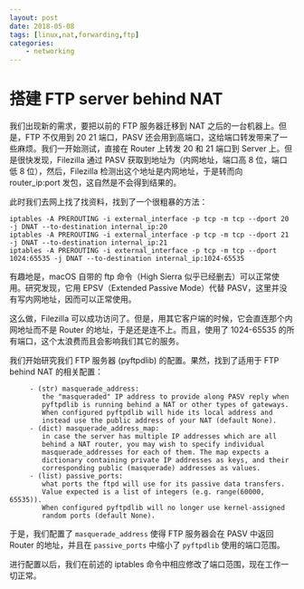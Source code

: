```yaml
---
layout: post
date: 2018-05-08
tags: [linux,nat,forwarding,ftp]
categories:
    - networking
---
```


# 搭建 FTP server behind NAT

我们出现新的需求，要把以前的 FTP 服务器迁移到 NAT 之后的一台机器上。但是，FTP 不仅用到 20 21 端口，PASV 还会用到高端口，这给端口转发带来了一些麻烦。我们一开始测试，直接在 Router 上转发 20 和 21 端口到 Server 上。但是很快发现，Filezilla 通过 PASV 获取到地址为（内网地址，端口高 8 位，端口低 8 位），然后，Filezilla 检测出这个地址是内网地址，于是转而向 router_ip:port 发包，这自然是不会得到结果的。

此时我们去网上找了找资料，找到了一个很粗暴的方法：
```shell
iptables -A PREROUTING -i external_interface -p tcp -m tcp --dport 20 -j DNAT --to-destination internal_ip:20
iptables -A PREROUTING -i external_interface -p tcp -m tcp --dport 21 -j DNAT --to-destination internal_ip:21
iptables -A PREROUTING -i external_interface -p tcp -m tcp --dport 1024:65535 -j DNAT --to-destination internal_ip:1024-65535
```


有趣地是，macOS 自带的 ftp 命令（High Sierra 似乎已经删去）可以正常使用。研究发现，它用 EPSV（Extended Passive Mode）代替 PASV，这里并没有写内网地址，因而可以正常使用。

这么做，Filezilla 可以成功访问了。但是，用其它客户端的时候，它会直连那个内网地址而不是 Router 的地址，于是还是连不上。而且，使用了 1024-65535 的所有端口，这个太浪费而且会影响我们其它的服务。

我们开始研究我们 FTP 服务器 (pyftpdlib) 的配置。果然，找到了适用于 FTP behind NAT 的相关配置：
```
     - (str) masquerade_address:
        the "masqueraded" IP address to provide along PASV reply when
        pyftpdlib is running behind a NAT or other types of gateways.
        When configured pyftpdlib will hide its local address and
        instead use the public address of your NAT (default None).
     - (dict) masquerade_address_map:
        in case the server has multiple IP addresses which are all
        behind a NAT router, you may wish to specify individual
        masquerade_addresses for each of them. The map expects a
        dictionary containing private IP addresses as keys, and their
        corresponding public (masquerade) addresses as values.
     - (list) passive_ports:
        what ports the ftpd will use for its passive data transfers.
        Value expected is a list of integers (e.g. range(60000, 65535)).
        When configured pyftpdlib will no longer use kernel-assigned
        random ports (default None).
```

于是，我们配置了 `masquerade_address` 使得 FTP 服务器会在 PASV 中返回 Router 的地址，并且在 `passive_ports` 中缩小了 `pyftpdlib` 使用的端口范围。

进行配置以后，我们在前述的 iptables 命令中相应修改了端口范围，现在工作一切正常。
